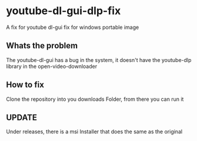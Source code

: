 # youtube-dl-gui-dlp-fix
A fix for youtube dl-gui fix for windows portable image

## Whats the problem
The youtube-dl-gui has a bug in the system, it doesn't have the youtube-dlp library in the open-video-downloader

## How to fix
Clone the repository into you downloads Folder, from there you can run it

## UPDATE
Under releases, there is a msi Installer that does the same as the original
